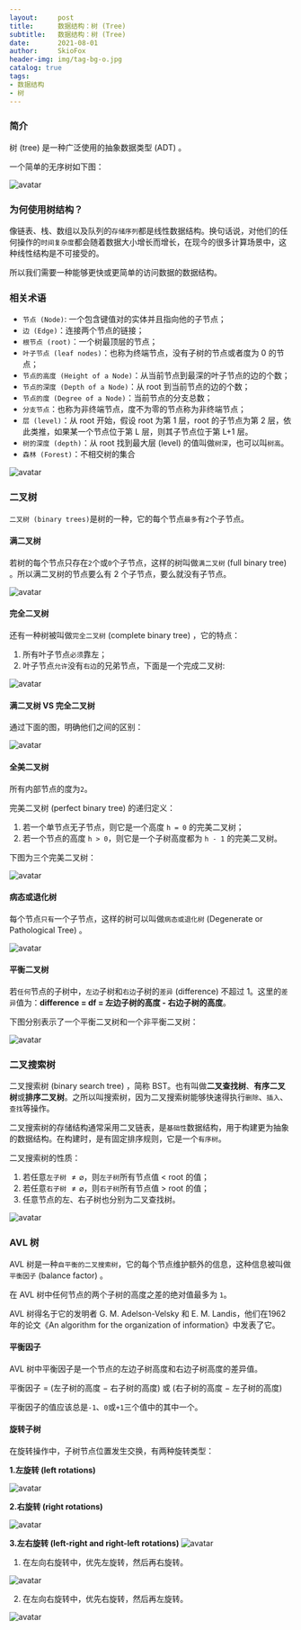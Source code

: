 ```yaml
---
layout:     post
title:      数据结构：树 (Tree)  
subtitle:   数据结构：树 (Tree)  
date:       2021-08-01
author:     SkioFox
header-img: img/tag-bg-o.jpg
catalog: true
tags:
- 数据结构
- 树
---
```


### 简介

树 (tree) 是一种广泛使用的抽象数据类型 (ADT) 。

一个简单的无序树如下图：

![avatar](/img/2021-08-01/tree.svg)

### 为何使用树结构？

像链表、栈、数组以及队列的`存储序列`都是线性数据结构。换句话说，对他们的任何操作的`时间复杂度`都会随着数据大小增长而增长，在现今的很多计算场景中，这种线性结构是不可接受的。

所以我们需要一种能够更快或更简单的访问数据的数据结构。

### 相关术语

* `节点 (Node)`: 一个包含键值对的实体并且指向他的子节点；
* `边 (Edge)`：连接两个节点的链接；
* `根节点 (root)`：一个树最顶层的节点；
* `叶子节点 (leaf nodes)`：也称为终端节点，没有子树的节点或者度为 0 的节点；
* `节点的高度 (Height of a Node)`：从当前节点到最深的叶子节点的边的个数；
* `节点的深度 (Depth of a Node)`：从 root 到当前节点的边的个数；
* `节点的度 (Degree of a Node)`：当前节点的分支总数；
* `分支节点`：也称为非终端节点，度不为零的节点称为非终端节点；
* `层 (level)`：从 root 开始，假设 root 为第 1 层，root 的子节点为第 2 层，依此类推，如果某一个节点位于第 L 层，则其子节点位于第 L+1 层。
* `树的深度 (depth)`：从 root 找到最大层 (level) 的值叫做`树深`，也可以叫`树高`。
* `森林 (Forest)`：不相交树的集合

![avatar](/img/2021-08-01/terminologies.svg)

### 二叉树

`二叉树 (binary trees)`是树的一种，它的每个节点`最多`有`2`个子节点。

#### 满二叉树

若树的每个节点只存在`2`个或`0`个子节点，这样的树叫做`满二叉树` (full binary tree) 。所以满二叉树的节点要么有 2 个子节点，要么就没有子节点。

![avatar](/img/2021-08-01/full_binary_tree.svg)

#### 完全二叉树

还有一种树被叫做`完全二叉树` (complete binary tree) ，它的特点：

1. 所有叶子节点`必须`靠左；
2. 叶子节点`允许`没有`右边`的兄弟节点，下面是一个完成二叉树:

![avatar](/img/2021-08-01/complete_binary_tree.svg)

#### 满二叉树 VS 完全二叉树

通过下面的图，明确他们之间的区别：

![avatar](/img/2021-08-01/full_vs_complete.svg)

#### 全美二叉树

所有内部节点的度为`2`。

完美二叉树 (perfect binary tree) 的递归定义：

1. 若一个单节点无子节点，则它是一个高度 `h = 0` 的完美二叉树；
2. 若一个节点的高度 `h > 0`，则它是一个子树高度都为 `h - 1` 的完美二叉树。

下图为三个完美二叉树：

![avatar](/img/2021-08-01/perfect.svg)

#### 病态或退化树

每个节点`只有`一个子节点，这样的树可以叫做`病态或退化树` (Degenerate or Pathological Tree) 。

![avatar](/img/2021-08-01/pathological.svg)

#### 平衡二叉树

若`任何`节点的子树中，`左边`子树和`右边`子树的`差异` (difference) 不超过 1。这里的`差异`值为：**difference = df = 左边子树的高度 - 右边子树的高度**。

下图分别表示了一个平衡二叉树和一个非平衡二叉树：

![avatar](/img/2021-08-01/balance_vs_unbalanced.svg)

### 二叉搜索树

二叉搜索树 (binary search tree) ，简称 BST。也有叫做**二叉查找树**、**有序二叉树**或**排序二叉树**。之所以叫搜索树，因为二叉搜索树能够快速得执行`删除`、`插入`、`查找`等操作。

二叉搜索树的存储结构通常采用二叉链表，是`基础性`数据结构，用于构建更为抽象的数据结构。在构建时，是有固定排序规则，它是一个`有序树`。

二叉搜索树的性质：

1. 若任意`左子树` $\neq \varnothing$，则`左子树`所有节点值 $<$ root 的值；
2. 若任意`右子树` $\neq \varnothing$，则`右子树`所有节点值 $>$ root 的值；
3. 任意节点的左、右子树也分别为二叉查找树。

![avatar](/img/2021-08-01/bst-vs-not-bst.webp)

### AVL 树

AVL 树是一种`自平衡的二叉搜索树`，它的每个节点维护额外的信息，这种信息被叫做`平衡因子` (balance factor) 。

在 AVL 树中任何节点的两个子树的高度之差的绝对值最多为 `1`。

AVL 树得名于它的发明者 G. M. Adelson-Velsky 和 E. M. Landis，他们在1962年的论文《An algorithm for the organization of information》中发表了它。

#### 平衡因子

AVL 树中平衡因子是一个节点的左边子树高度和右边子树高度的差异值。

平衡因子 = (左子树的高度 $-$ 右子树的高度) 或 (右子树的高度 $-$ 左子树的高度)

平衡因子的值应该总是`-1`、`0`或`+1`三个值中的其中一个。

#### 旋转子树

在旋转操作中，子树节点位置发生交换，有两种旋转类型：

**1.左旋转 (left rotations)**

![avatar](/img/2021-08-01/avl_left_rotation.svg)

**2.右旋转 (right rotations)**

![avatar](/img/2021-08-01/avl_right_rotation.svg)

**3.左右旋转 (left-right and right-left rotations)**
![avatar](/img/2021-08-01/bst-vs-not-bst.webp)

1. 在左向右旋转中，优先左旋转，然后再右旋转。

![avatar](/img/2021-08-01/avl_lr_rotation.svg)

2. 在左向右旋转中，优先右旋转，然后再左旋转。

![avatar](/img/2021-08-01/avl_rl_rotation.svg)
